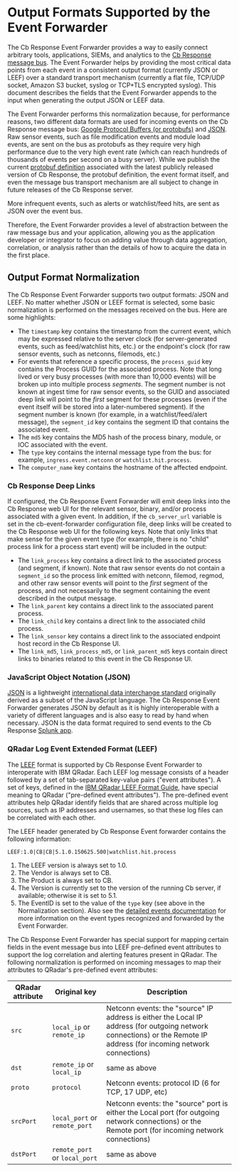 # Output Formats Supported by the Event Forwarder

The Cb Response Event Forwarder provides a way to easily connect arbitrary tools, applications, SIEMs, and analytics
to the [Cb Response message bus](https://developer.carbonblack.com/reference/enterprise-response/message-bus/). 
The Event Forwarder helps by providing the most critical data points from each event
in a consistent output format (currently JSON or LEEF) over a standard transport mechanism (currently a flat file,
TCP/UDP socket, Amazon S3 bucket, syslog or TCP+TLS encrypted syslog). This document describes the fields that the Event 
Forwarder appends to the input when generating the output JSON or LEEF data.

The Event Forwarder performs this normalization because, for performance reasons, two different data formats are used
for incoming events on the Cb Response message bus: 
[Google Protocol Buffers (or protobufs)](https://developers.google.com/protocol-buffers/) and [JSON](http://json.org).
Raw sensor events, such as file modification events and module load events, are sent on the bus as protobufs as they
require very high performance due to the very high event rate (which can reach hundreds of thousands of events per
second on a busy server). While we publish the current [protobuf definition](https://github.com/carbonblack/cbapi/blob/master/server_apis/proto/sensor_events.proto)
associated with the latest publicly released version of Cb Response, the protobuf definition, the event format itself,
and even the message bus transport mechanism are all subject to change in future releases of the Cb Response server.

More infrequent events, such as alerts or watchlist/feed hits, are sent as JSON over the event bus.

Therefore, the Event Forwarder provides a level of abstraction between the raw message bus and your application,
allowing you as the application developer or integrator to focus on adding value through data aggregation, correlation,
or analysis rather than the details of how to acquire the data in the first place.

## Output Format Normalization

The Cb Response Event Forwarder supports two output formats: JSON and LEEF.
No matter whether JSON or LEEF format is selected, some basic normalization is performed on the messages received
on the bus. Here are some highlights:

* The `timestamp` key contains the timestamp from the current event, which may be expressed relative to the 
  server clock (for server-generated events, such as feed/watchlist hits, etc.) or the endpoint's clock (for raw sensor
  events, such as netconns, filemods, etc.)
* For events that reference a specific process, the `process_guid` key contains the Process GUID for the associated
  process. Note that long lived or very busy processes (with more than 10,000 events) will be broken up into multiple
  process *segments*. The segment number is not known at ingest time for raw sensor events, so the GUID and associated
  deep link will point to the *first* segment for these processes (even if the event itself will be stored into a 
  later-numbered segment). If the segment number is known (for example, in a watchlist/feed/alert message), the 
  `segment_id` key contains the segment ID that contains the associated event.
* The `md5` key contains the MD5 hash of the process binary, module, or IOC associated with the event.
* The `type` key contains the internal message type from the bus: for example, `ingress.event.netconn` or 
  `watchlist.hit.process`.
* The `computer_name` key contains the hostname of the affected endpoint.

### Cb Response Deep Links

If configured, the Cb Response Event Forwarder will emit deep links into the Cb Response web UI for the relevant
sensor, binary, and/or process associated with a given event.
In addition, if the `cb_server_url` variable is set in the cb-event-forwarder configuration file, deep links will 
be created to the Cb Response web UI for the following keys. Note that only links that make sense for the given event
type (for example, there is no "child" process link for a process start event) will be included in the output:

* The `link_process` key contains a direct link to the associated process (and segment, if known). Note that
  raw sensor events do not contain a `segment_id` so the process link emitted with netconn, filemod, regmod, and other 
  raw sensor events will point to the *first* segment of the process, and not necessarily to the segment containing
  the event described in the output message.
* The `link_parent` key contains a direct link to the associated parent process.
* The `link_child` key contains a direct link to the associated child process.
* The `link_sensor` key contains a direct link to the associated endpoint host record in the Cb Response UI.
* The `link_md5`, `link_process_md5`, or `link_parent_md5` keys contain direct links to binaries related to this event
  in the Cb Response UI.

### JavaScript Object Notation (JSON)

[JSON](http://json.org) is a lightweight 
[international data interchange standard](http://www.ecma-international.org/publications/files/ECMA-ST/ECMA-404.pdf)
originally derived as a subset of the JavaScript language. The Cb Response Event Forwarder generates JSON by default
as it is highly interoperable with a variety of different languages and is also easy to read by hand when necessary.
JSON is the data format required to send events to the Cb Response [Splunk app](https://splunkbase.splunk.com/app/3099/).

### QRadar Log Event Extended Format (LEEF)

The [LEEF](https://www.ibm.com/developerworks/community/wikis/form/anonymous/api/wiki/9989d3d7-02c1-444e-92be-576b33d2f2be/page/3dc63f46-4a33-4e0b-98bf-4e55b74e556b/attachment/a19b9122-5940-4c89-ba3e-4b4fc25e2328/media/QRadar_LEEF_Format_Guide.pdf)
format is supported by Cb Response Event Forwarder to interoperate with IBM QRadar.
Each LEEF log message consists of a header followed by a set of tab-separated key-value pairs ("event attributes").
A set of keys, defined in the [IBM QRadar LEEF Format Guide](https://www.ibm.com/developerworks/community/wikis/form/anonymous/api/wiki/9989d3d7-02c1-444e-92be-576b33d2f2be/page/3dc63f46-4a33-4e0b-98bf-4e55b74e556b/attachment/a19b9122-5940-4c89-ba3e-4b4fc25e2328/media/QRadar_LEEF_Format_Guide.pdf),
have special meaning to QRadar ("pre-defined event attributes"). The pre-defined event attributes help QRadar identify
fields that are shared across multiple log sources, such as IP addresses and usernames, so that these log files
can be correlated with each other.

The LEEF header generated by Cb Response Event forwarder contains the following information:

```
LEEF:1.0|CB|CB|5.1.0.150625.500|watchlist.hit.process
```

1. The LEEF version is always set to 1.0.
2. The Vendor is always set to CB.
3. The Product is always set to CB.
4. The Version is currently set to the version of the running Cb server, if available; otherwise it is set to 5.1.
5. The EventID is set to the value of the `type` key (see above in the Normalization section). Also see the 
   [detailed events documentation](EVENTS.md) for more information on the event types recognized and forwarded by
   the Event Forwarder.


The Cb Response Event Forwarder has special support for mapping certain fields in the event message bus into LEEF
pre-defined event attributes to support the log correlation and alerting features present in QRadar. The following
normalization is performed on incoming messages to map their attributes to QRadar's pre-defined event attributes:

QRadar attribute   | Original key                   | Description
-------------------|--------------------------------|-----------------------------------------------
`src`              | `local_ip` or `remote_ip`      | Netconn events: the "source" IP address is either the Local IP address (for outgoing network connections) or the Remote IP address (for incoming network connections)
`dst`              | `remote_ip` or `local_ip`      | same as above
`proto`            | `protocol`                     | Netconn events: protocol ID (6 for TCP, 17 UDP, etc)
`srcPort`          | `local_port` or `remote_port`  | Netconn events: the "source" port is either the Local port (for outgoing network connections) or the Remote port (for incoming network connections)
`dstPort`          | `remote_port` or `local_port`  | same as above

